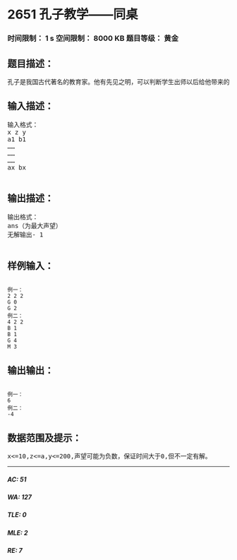 # 2651 孔子教学——同桌   
### 时间限制： 1 s     空间限制： 8000 KB     题目等级： 黄金  
## 题目描述：  

<pre>
孔子是我国古代著名的教育家。他有先见之明，可以判断学生出师以后给他带来的声望。声望共有三种“G”“M”“B”，“G”可以给他带来3点声望，“M”可以给他带来2点声望，“B”可以让他丢失2点声望。每个学生出师后的声望为ai。当然，学生出师的时间不同,第i个的学生需要bi个单位时间。他每次只能教1名学生。他共有x个学生，有y个单位时间，但必须教z名学生。求孔子可获得的最大声望。
</pre>
  
  
## 输入描述：  

<pre>
输入格式：
x z y
a1 b1
……
……
……
ax bx
 
</pre>
  
  
## 输出描述：  

<pre>
输出格式：
ans（为最大声望）
无解输出- 1
 
</pre>
  
  
## 样例输入：  

<pre><code>
例一：
2 2 2
G 0
G 2
例二：
4 2 2
B 1
B 1
G 4
M 3
</code></pre>
  
  
## 输出输出：  

<pre><code>
例一：
6
例二：
-4
</code></pre>
  
  
## 数据范围及提示：  

<pre>
x<=10,z<=a,y<=200,声望可能为负数，保证时间大于0,但不一定有解。
</pre>
  
  
***  

##### AC: 51  
##### WA: 127  
##### TLE: 0  
##### MLE: 2  
##### RE: 7  
